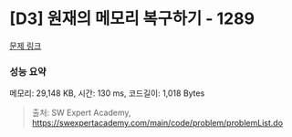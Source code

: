 # [D3] 원재의 메모리 복구하기 - 1289 

[문제 링크](https://swexpertacademy.com/main/code/problem/problemDetail.do?contestProbId=AV19AcoKI9sCFAZN) 

### 성능 요약

메모리: 29,148 KB, 시간: 130 ms, 코드길이: 1,018 Bytes



> 출처: SW Expert Academy, https://swexpertacademy.com/main/code/problem/problemList.do